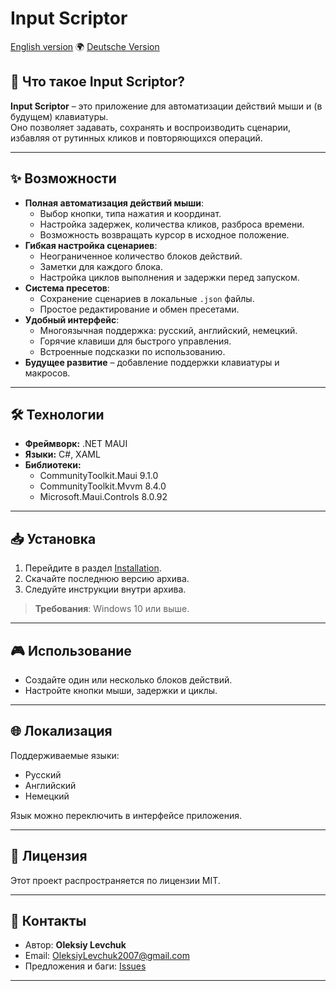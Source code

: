 # Input Scriptor

[English version](../README.md) 🌍 [Deutsche Version](README.de.md)

## 🚀 Что такое Input Scriptor?
**Input Scriptor** – это приложение для автоматизации действий мыши и (в будущем) клавиатуры.  
Оно позволяет задавать, сохранять и воспроизводить сценарии, избавляя от рутинных кликов и повторяющихся операций.

---

## ✨ Возможности
- **Полная автоматизация действий мыши**:
  - Выбор кнопки, типа нажатия и координат.
  - Настройка задержек, количества кликов, разброса времени.
  - Возможность возвращать курсор в исходное положение.
- **Гибкая настройка сценариев**:
  - Неограниченное количество блоков действий.
  - Заметки для каждого блока.
  - Настройка циклов выполнения и задержки перед запуском.
- **Система пресетов**:
  - Сохранение сценариев в локальные `.json` файлы.
  - Простое редактирование и обмен пресетами.
- **Удобный интерфейс**:
  - Многоязычная поддержка: русский, английский, немецкий.
  - Горячие клавиши для быстрого управления.
  - Встроенные подсказки по использованию.
- **Будущее развитие** – добавление поддержки клавиатуры и макросов.

---

## 🛠 Технологии
- **Фреймворк:** .NET MAUI  
- **Языки:** C#, XAML  
- **Библиотеки:**  
  - CommunityToolkit.Maui 9.1.0  
  - CommunityToolkit.Mvvm 8.4.0  
  - Microsoft.Maui.Controls 8.0.92  

---

## 📥 Установка
1. Перейдите в раздел [Installation](../Installation).  
2. Скачайте последнюю версию архива.  
3. Следуйте инструкции внутри архива.  

> **Требования**: Windows 10 или выше.

---

## 🎮 Использование
- Создайте один или несколько блоков действий.  
- Настройте кнопки мыши, задержки и циклы.
  
---

## 🌐 Локализация
Поддерживаемые языки:
- Русский
- Английский
- Немецкий  

Язык можно переключить в интерфейсе приложения.

---

## 📄 Лицензия
Этот проект распространяется по лицензии MIT.

---

## 📧 Контакты
- Автор: **Oleksiy Levchuk**  
- Email: OleksiyLevchuk2007@gmail.com  
- Предложения и баги: [Issues](https://github.com/LeWX7/InputScriptor/issues)  

---
